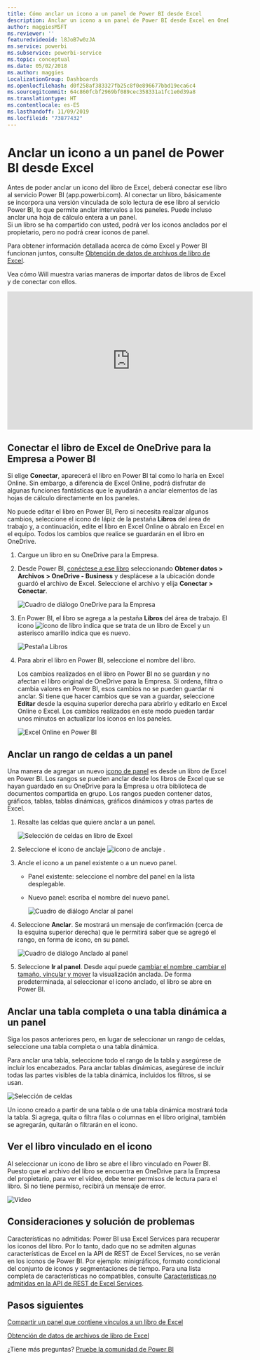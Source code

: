 ```yaml
---
title: Cómo anclar un icono a un panel de Power BI desde Excel
description: Anclar un icono a un panel de Power BI desde Excel en OneDrive para la Empresa. Anclar rangos, gráficos o tablas
author: maggiesMSFT
ms.reviewer: ''
featuredvideoid: l8JoB7w0zJA
ms.service: powerbi
ms.subservice: powerbi-service
ms.topic: conceptual
ms.date: 05/02/2018
ms.author: maggies
LocalizationGroup: Dashboards
ms.openlocfilehash: d0f258af383327fb25c8f0e896677bbd19eca6c4
ms.sourcegitcommit: 64c860fcbf2969bf089cec358331a1fc1e0d39a8
ms.translationtype: HT
ms.contentlocale: es-ES
ms.lasthandoff: 11/09/2019
ms.locfileid: "73877432"
---
```

# <a name="pin-a-tile-to-a-power-bi-dashboard-from-excel"></a>Anclar un icono a un panel de Power BI desde Excel
Antes de poder anclar un icono del libro de Excel, deberá conectar ese libro al servicio Power BI (app.powerbi.com). Al conectar un libro, básicamente se incorpora una versión vinculada de solo lectura de ese libro al servicio Power BI, lo que permite anclar intervalos a los paneles. Puede incluso anclar una hoja de cálculo entera a un panel.  
Si un libro se ha compartido con usted, podrá ver los iconos anclados por el propietario, pero no podrá crear iconos de panel. 

Para obtener información detallada acerca de cómo Excel y Power BI funcionan juntos, consulte [Obtención de datos de archivos de libro de Excel](https://go.microsoft.com/fwlink/?LinkID=521962).

Vea cómo Will muestra varias maneras de importar datos de libros de Excel y de conectar con ellos.

<iframe width="560" height="315" src="https://www.youtube.com/embed/l8JoB7w0zJA" frameborder="0" allowfullscreen></iframe>

## <a name="connect-your-excel-workbook-from-onedrive-for-business-to-power-bi"></a>Conectar el libro de Excel de OneDrive para la Empresa a Power BI
Si elige **Conectar**, aparecerá el libro en Power BI tal como lo haría en Excel Online. Sin embargo, a diferencia de Excel Online, podrá disfrutar de algunas funciones fantásticas que le ayudarán a anclar elementos de las hojas de cálculo directamente en los paneles.

No puede editar el libro en Power BI, Pero si necesita realizar algunos cambios, seleccione el icono de lápiz de la pestaña **Libros** del área de trabajo y, a continuación, edite el libro en Excel Online o ábralo en Excel en el equipo. Todos los cambios que realice se guardarán en el libro en OneDrive.

1. Cargue un libro en su OneDrive para la Empresa.

2. Desde Power BI, [conéctese a ese libro](service-excel-workbook-files.md) seleccionando **Obtener datos > Archivos > OneDrive - Business** y desplácese a la ubicación donde guardó el archivo de Excel. Seleccione el archivo y elija **Conectar > Conectar**.

    ![Cuadro de diálogo OneDrive para la Empresa](media/service-dashboard-pin-tile-from-excel/power-bi-connect.png)

3. En Power BI, el libro se agrega a la pestaña **Libros** del área de trabajo.  El icono ![icono de libro](media/service-dashboard-pin-tile-from-excel/pbi_workbookicon.png) indica que se trata de un libro de Excel y un asterisco amarillo indica que es nuevo.
    
    ![Pestaña Libros](media/service-dashboard-pin-tile-from-excel/power-bi-workbooks.png)
4. Para abrir el libro en Power BI, seleccione el nombre del libro.

    Los cambios realizados en el libro en Power BI no se guardan y no afectan el libro original de OneDrive para la Empresa. Si ordena, filtra o cambia valores en Power BI, esos cambios no se pueden guardar ni anclar. Si tiene que hacer cambios que se van a guardar, seleccione **Editar** desde la esquina superior derecha para abrirlo y editarlo en Excel Online o Excel. Los cambios realizados en este modo pueden tardar unos minutos en actualizar los iconos en los paneles.
   
    ![Excel Online en Power BI](media/service-dashboard-pin-tile-from-excel/power-bi-opened.png)

## <a name="pin-a-range-of-cells-to-a-dashboard"></a>Anclar un rango de celdas a un panel
Una manera de agregar un nuevo [icono de panel](consumer/end-user-tiles.md) es desde un libro de Excel en Power BI. Los rangos se pueden anclar desde los libros de Excel que se hayan guardado en su OneDrive para la Empresa u otra biblioteca de documentos compartida en grupo. Los rangos pueden contener datos, gráficos, tablas, tablas dinámicas, gráficos dinámicos y otras partes de Excel.

1. Resalte las celdas que quiere anclar a un panel.
   
    ![Selección de celdas en libro de Excel](media/service-dashboard-pin-tile-from-excel/pbi_selectrange.png)
2. Seleccione el icono de anclaje ![icono de anclaje](media/service-dashboard-pin-tile-from-excel/pbi_pintile_small.png) . 
3. Ancle el icono a un panel existente o a un nuevo panel. 
   
   * Panel existente: seleccione el nombre del panel en la lista desplegable.
   * Nuevo panel: escriba el nombre del nuevo panel.
   
     ![Cuadro de diálogo Anclar al panel](media/service-dashboard-pin-tile-from-excel/pbi_dashdialog1.png)
4. Seleccione **Anclar**. Se mostrará un mensaje de confirmación (cerca de la esquina superior derecha) que le permitirá saber que se agregó el rango, en forma de icono, en su panel. 
   
    ![Cuadro de diálogo Anclado al panel](media/service-dashboard-pin-tile-from-excel/power-bi-go-to-dashboard.png)
5. Seleccione **Ir al panel**. Desde aquí puede [cambiar el nombre, cambiar el tamaño, vincular y mover](service-dashboard-edit-tile.md) la visualización anclada. De forma predeterminada, al seleccionar el icono anclado, el libro se abre en Power BI.

## <a name="pin-an-entire-table-or-pivottable-to-a-dashboard"></a>Anclar una tabla completa o una tabla dinámica a un panel
Siga los pasos anteriores pero, en lugar de seleccionar un rango de celdas, seleccione una tabla completa o una tabla dinámica.

Para anclar una tabla, seleccione todo el rango de la tabla y asegúrese de incluir los encabezados.  Para anclar tablas dinámicas, asegúrese de incluir todas las partes visibles de la tabla dinámica, incluidos los filtros, si se usan.

 ![Selección de celdas](media/service-dashboard-pin-tile-from-excel/pbi_selecttable.png)

Un icono creado a partir de una tabla o de una tabla dinámica mostrará toda la tabla.  Si agrega, quita o filtra filas o columnas en el libro original, también se agregarán, quitarán o filtrarán en el icono.

## <a name="view-the-workbook-linked-to-the-tile"></a>Ver el libro vinculado en el icono
Al seleccionar un icono de libro se abre el libro vinculado en Power BI. Puesto que el archivo del libro se encuentra en OneDrive para la Empresa del propietario, para ver el vídeo, debe tener permisos de lectura para el libro. Si no tiene permiso, recibirá un mensaje de error.  

 ![Vídeo](media/service-dashboard-pin-tile-from-excel/pin-from-excel.gif)

## <a name="considerations-and-troubleshooting"></a>Consideraciones y solución de problemas
Características no admitidas: Power BI usa Excel Services para recuperar los iconos del libro. Por lo tanto, dado que no se admiten algunas características de Excel en la API de REST de Excel Services, no se verán en los iconos de Power BI. Por ejemplo: minigráficos, formato condicional del conjunto de iconos y segmentaciones de tiempo. Para una lista completa de características no compatibles, consulte [Características no admitidas en la API de REST de Excel Services](https://msdn.microsoft.com/library/office/ff394477.aspx).

## <a name="next-steps"></a>Pasos siguientes
[Compartir un panel que contiene vínculos a un libro de Excel](service-share-dashboard-that-links-to-excel-onedrive.md)

[Obtención de datos de archivos de libro de Excel](service-excel-workbook-files.md)

¿Tiene más preguntas? [Pruebe la comunidad de Power BI](https://community.powerbi.com/)


